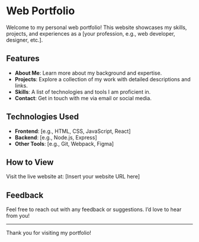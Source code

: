 # Web Portfolio

Welcome to my personal web portfolio! This website showcases my skills, projects, and experiences as a [your profession, e.g., web developer, designer, etc.].

## Features

- **About Me**: Learn more about my background and expertise.
- **Projects**: Explore a collection of my work with detailed descriptions and links.
- **Skills**: A list of technologies and tools I am proficient in.
- **Contact**: Get in touch with me via email or social media.

## Technologies Used

- **Frontend**: [e.g., HTML, CSS, JavaScript, React]
- **Backend**: [e.g., Node.js, Express]
- **Other Tools**: [e.g., Git, Webpack, Figma]

## How to View

Visit the live website at: [Insert your website URL here]

## Feedback

Feel free to reach out with any feedback or suggestions. I’d love to hear from you!

---
Thank you for visiting my portfolio!